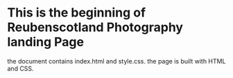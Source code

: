 # This is the beginning of Reubenscotland Photography landing Page

the document contains index.html and style.css. the page is built with HTML and CSS.
